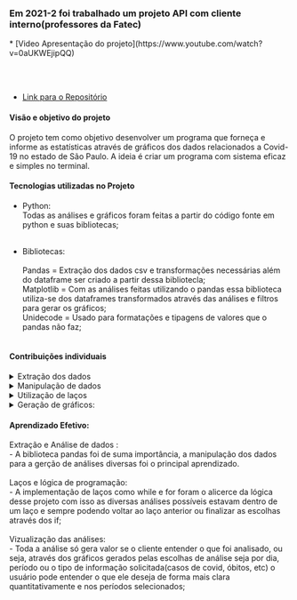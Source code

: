 <h3> Em 2021-2 foi trabalhado um projeto API com cliente interno(professores da Fatec) </h3> 
* [Video Apresentação do projeto](https://www.youtube.com/watch?v=0aUKWEjipQQ)

<br><br>
 
* [Link para o Repositório](https://github.com/LeoAdlerr/Projeto-Integrador-2021-2-Grupo3/tree/main)

<h4> Visão e objetivo do projeto </h4>
      O projeto tem como objetivo desenvolver um programa que forneça e informe as estatísticas 
    através de gráficos dos dados relacionados a Covid-19 no estado de São Paulo. A ideia é criar
    um programa com sistema eficaz e simples no terminal.

<h4>Tecnologias utilizadas no Projeto</h4>

- Python:
	<br>
    Todas as análises e gráficos foram feitas a partir do código fonte em python e suas bibliotecas;
  <br><br>
  
- Bibliotecas: 
  <br>  
    	Pandas = Extração dos dados csv e transformações necessárias além do dataframe ser criado a partir
  dessa bibliotecla;
  <br>
	Matplotlib = Com as análises feitas utilizando o pandas essa biblioteca utiliza-se dos dataframes
  transformados através das análises e filtros para gerar os gráficos;
  <br>
  	Unidecode = Usado para formatações e tipagens de valores que o pandas não faz; 
  <br><br>
  
<h4>Contribuições individuais</h4>
  <details>
<summary> Extração dos dados </summary>
	
  <p><br>
  	- Usando a lib pandas foi possível extrair os dados csv e adiciona-los num dataframe
  assim possibilitando as transformações e manipulações necessárias;
	  <br>
* [Exemplo de Extração]
	  
	  co = pd.read_csv('caso_full.csv')
Neste exeplo utilizei a função read_csv do pandas para gerar meu DataFrame; 
  </p>
  </details>
	  
	  
  
<details>
<summary>Manipulação de dados</summary>
<p><br><br>
	Filtrando apenas os dados de SP(São Paulo)
	<br><br>  	
  Com o código abaixo foi possível manipular o dataframe para apenas os dados do estado de São Paulo;
	
	  colSP = co.loc[co["state"] == ("SP")]
</p>
</details>
	
<details>
<summary> Utilização de laços </summary>
<p><br> <br>
	No exemplo em questão, através de um laço foi possível gerar um mecanismo de escolhas das análises desejadas;
	<br>


        plpl = str("")
        while plpl !=("90"):
            print('''[ 1 ] dado específico
                        [ 2 ] comparações
                            [ x ] Voltar a escolha das cidades/estado''')
            F = input("Digite a sua escolha: ")

            if F == "1":
                print("escolha entre os dados disponíveis(abaixo):")
                print('''[ 1 ] Casos confirmados
                                             [ 2 ] Óbitos confirmados''')
                FF = input("Digite a sua escolha: ")

                if FF == "1":

                    print('''\033[0;35mEscolha uma das opçoes
                                                [ 1 ] data expecifica
                                                [ 2 ] última data disponível
                                                [ 3 ] Ano de 2020
                                                [ 4 ] Ano de 2021
                                                [ 5 ] 1ºSemestre 2020
                                                [ 6 ] 2ºSemestre 2020
                                                [ 7 ] 1ºSemestre 2021
                                                [ 8 ] 2ºSemestre 2021
                                                [ 9 ] Range inputável\033[m''')
                    esc = str("")

                    while esc != ("1", "2", "3", "4", "5", "6", "7", "8"):

                        esc = str(input('Digite a sua escolha(1, 2, 3, 4, 5 ,6, 7, 8, 9): '))

                        if esc == "1":
                            dt2 = input("\033[0;35mDigite a data nesse formato(ano-mês-dia)ex:yyyy-mm-dd:\033[m")

                            colDT2 = colSP1.loc[colSP1["date"] == dt2]

                            while colDT2.empty:
                                print("\033[0;31mData não encontrada\n Digite novamente\033[m")
                                dt2 = input("Digite a data nesse formato(ano-mês-dia)ex:yyyy-mm-dd:")
                                colDT2 = colSP1.loc[colSP1["date"] == dt2]

                            colDT2 = colDT2.drop("state", axis=1)
                            colDT2 = colDT2.drop("place_type", axis=1)

                            plt.bar(colDT2['date'], colDT2['new_confirmed'], label='Casos', color='g', ls='--',
                                    lw='2')  # Caso queira grafico de barras colocar - plt.bar()
                            plt.legend(loc=2, fontsize='15')  # Personalização da legenda
                            plt.ylabel('Casos Confirmados')  # Nome do Eixo Y
                            plt.xlabel('Data')  # Nome do Eixo X
                            plt.title('Gráfico situação de casos por dia')  # Título do gráfico
                            xxxx = colDT2.sum()
                            print("Casos de Covid no dia:")
                            print(xxxx["new_confirmed"])
                            plt.show()
                            break
</p>
</details>
	
<details>
<summary> Geração de gráficos: </summary>
<p><br><br>
	A biblioteca matplotlib possibilou a criação de gráficos para as análises e no exemplo
trago um gráfico de casos confirmados de covid na data especificada pelo usuário;
	<br>
	
			plt.bar(colDT2['date'], colDT2['new_confirmed'], label='Casos', color='g', ls='--',
			    lw='2')  # Caso queira grafico de barras colocar - plt.bar()
		    plt.legend(loc=2, fontsize='15')  # Personalização da legenda
		    plt.ylabel('Casos Confirmados')  # Nome do Eixo Y
		    plt.xlabel('Data')  # Nome do Eixo X
		    plt.title('Gráfico situação de casos por dia')  # Título do gráfico
		    xxxx = colDT2.sum()
		    print("Casos de Covid no dia:")
		    print(xxxx["new_confirmed"])
	    		plt.show()
<br>
</p>
</details>
  
 <h4>Aprendizado Efetivo:</h4>

  <summary> Extração e Análise de dados :</summary>
  -  A biblioteca pandas foi de suma importância, a manipulação dos dados para a gerção de análises diversas foi o principal aprendizado.
<br>	<br>
<summary> Laços e lógica de programação:</summary>
	- A implementação de laços como while e for foram o alicerce da lógica desse projeto com isso as diversas análises possíveis estavam 
 dentro de um laço e sempre podendo voltar ao laço anterior ou finalizar as escolhas através dos if;
<br><br>
 <summary> Vizualização das análises:</summary>
	- Toda a análise só gera valor se o cliente entender o que foi analisado, ou seja, através dos gráficos gerados pelas escolhas de análise
 seja por dia, período ou o tipo de informação solicitada(casos de covid, óbitos, etc) o usuário pode entender o que ele deseja de forma mais clara
 quantitativamente e nos períodos selecionados;
<br><br>


  

  
